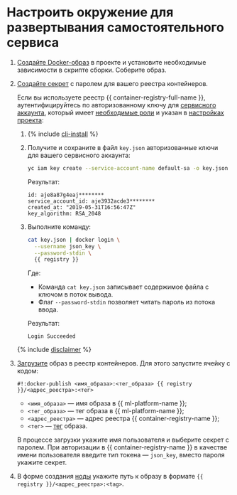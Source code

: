 # Настроить окружение для развертывания самостоятельного сервиса

1. [Создайте Docker-образ](../user-images.md) в проекте и установите необходимые зависимости в скрипте сборки. Соберите образ.

1. [Создайте секрет](../data/secrets.md#create) с паролем для вашего реестра контейнеров.

   Если вы используете реестр {{ container-registry-full-name }}, аутентифицируйтесь по авторизованному ключу для [сервисного аккаунта](../../../iam/concepts/users/service-accounts.md), который имеет [необходимые роли](../../../container-registry/security/index.md) и указан в [настройках проекта](../projects/update.md):

   1. {% include [cli-install](../../../_includes/cli-install.md) %}

   1. Получите и сохраните в файл `key.json` авторизованные ключи для вашего сервисного аккаунта:

      ```bash
      yc iam key create --service-account-name default-sa -o key.json
      ```

      Результат:

      ```text
      id: aje8a87g4eaj********
      service_account_id: aje3932acde3********
      created_at: "2019-05-31T16:56:47Z"
      key_algorithm: RSA_2048
      ```

   1. Выполните команду:

      ```bash
      cat key.json | docker login \
        --username json_key \
        --password-stdin \
        {{ registry }}
      ```

      Где:
      * Команда `cat key.json` записывает содержимое файла с ключом в поток вывода.
      * Флаг `--password-stdin` позволяет читать пароль из потока ввода.

      Результат:

      ```text
      Login Succeeded
      ```
   {% include [disclaimer](../../../_includes/iam/authorized-keys-disclaimer.md) %}

1. [Загрузите](../../../container-registry/operations/docker-image/docker-image-push.md) образ в реестр контейнеров. Для этого запустите ячейку с кодом:

   ```
   #!:docker-publish <имя_образа>:<тег_образа> {{ registry }}/<адрес_реестра>:<тег>
   ```

   * `<имя_образа>` — имя образа в {{ ml-platform-name }};
   * `<тег_образа>` — тег образа в {{ ml-platform-name }};
   * `<адрес_реестра>` — адрес реестра {{ container-registry-name }};
   * `<тег>` — [тег](../../../container-registry/concepts/docker-image.md#version) образа.

   В процессе загрузки укажите имя пользователя и выберите секрет с паролем. При авторизации в {{ container-registry-name }} в качестве имени пользователя введите тип токена — `json_key`, вместо пароля укажите секрет.

1. В форме создания [ноды](../../concepts/deploy/index.md#node) укажите путь к образу в формате `{{ registry }}/<адрес_реестра>:<tag>`.
